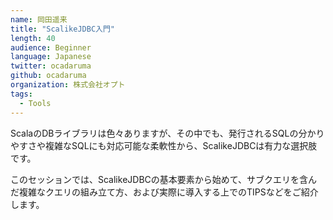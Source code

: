 ```yaml
---
name: 岡田遥来
title: "ScalikeJDBC入門"
length: 40
audience: Beginner
language: Japanese
twitter: ocadaruma
github: ocadaruma
organization: 株式会社オプト
tags:
  - Tools
---
```

ScalaのDBライブラリは色々ありますが、その中でも、発行されるSQLの分かりやすさや複雑なSQLにも対応可能な柔軟性から、ScalikeJDBCは有力な選択肢です。

このセッションでは、ScalikeJDBCの基本要素から始めて、サブクエリを含んだ複雑なクエリの組み立て方、および実際に導入する上でのTIPSなどをご紹介します。